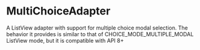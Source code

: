 MultiChoiceAdapter
==================

A ListView adapter with support for multiple choice modal selection. The behavior it provides is similar to that of CHOICE_MODE_MULTIPLE_MODAL ListView mode, but it is compatible with API 8+
